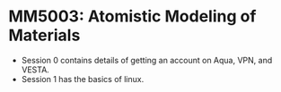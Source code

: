 # MM5003: Atomistic Modeling of Materials
- Session 0 contains details of getting an account on Aqua, VPN, and VESTA.
- Session 1 has the basics of linux.

